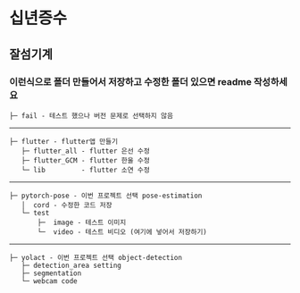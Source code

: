 # 십년증수
## 잘섬기계
### 이런식으로 폴더 만들어서 저장하고 수정한 폴더 있으면 readme 작성하세요
```
├─ fail - 테스트 했으나 버전 문제로 선택하지 않음
```   
--------------------------------------------------
```
├─ flutter - flutter앱 만들기    
   ├─ flutter_all - flutter 은선 수정
   ├─ flutter_GCM - flutter 한울 수정
   └─ lib         - flutter 소연 수정
```


--------------------------------------------------
```
├─ pytorch-pose - 이번 프로젝트 선택 pose-estimation    
   │  cord - 수정한 코드 저장
   └─ test
       ├─  image - 테스트 이미지
       └─  video - 테스트 비디오 (여기에 넣어서 저장하기)   
```

--------------------------------------------------

```
├─ yolact - 이번 프로젝트 선택 object-detection       
   ├─ detection_area setting 
   ├─ segmentation
   └─ webcam code
```
